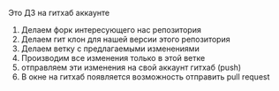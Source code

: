 Это ДЗ на гитхаб аккаунте

1. Делаем форк интересующего нас репозитория
2. Делаем гит клон для нашей версии этого репозитория
3. Делаем ветку с предлагаемыми изменениями
4. Производим все изменения только в этой ветке
5. отправляем эти изменения на свой аккаунт гитхаб (push)
6. В окне на гитхаб появляется возможность отправить pull request
